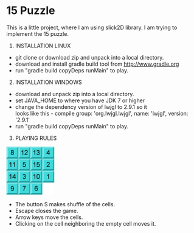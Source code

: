 15 Puzzle
========

This is a little project, where I am using slick2D library.
I am trying to implement the 15 puzzle. 


1. INSTALLATION LINUX<br>
 - git clone or download zip and unpack into a local directory.<br>
 - download and install gradle build tool from http://www.gradle.org<br>
 - run "gradle build copyDeps runMain" to play.<br>

2. INSTALLATION WINDOWS<br> 
 - download and unpack zip into a local directory.<br>
 - set JAVA_HOME to where you have JDK 7 or higher<br>
 - change the dependency version of lwjgl to 2.9.1 so it<br>
  looks like this - compile group: 'org.lwjgl.lwjgl', name: 'lwjgl', version: '2.9.1'<br>
 - run "gradle build copyDeps runMain" to play.<br>
 

3. PLAYING RULES<br>
<img src="https://github.com/ssppkenny/mygame/blob/master/res/screen.jpg?raw=true" width="25%" height="25%">

 - The button S makes shuffle of the cells.<br>
 - Escape closes the game.<br>
 - Arrow keys move the cells.<br>
 - Clicking on the cell neighboring the empty cell moves it.<br>



